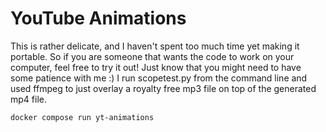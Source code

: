 # YouTube Animations


This is rather delicate, and I haven't spent too much time yet making it portable. So if you are someone that wants the code to work on your computer, feel free to try it out!
Just know that you might need to have some patience with me :)
I run scopetest.py from the command line and used ffmpeg to just overlay a royalty free mp3 file on top of the generated mp4 file.

```sh
docker compose run yt-animations
```
